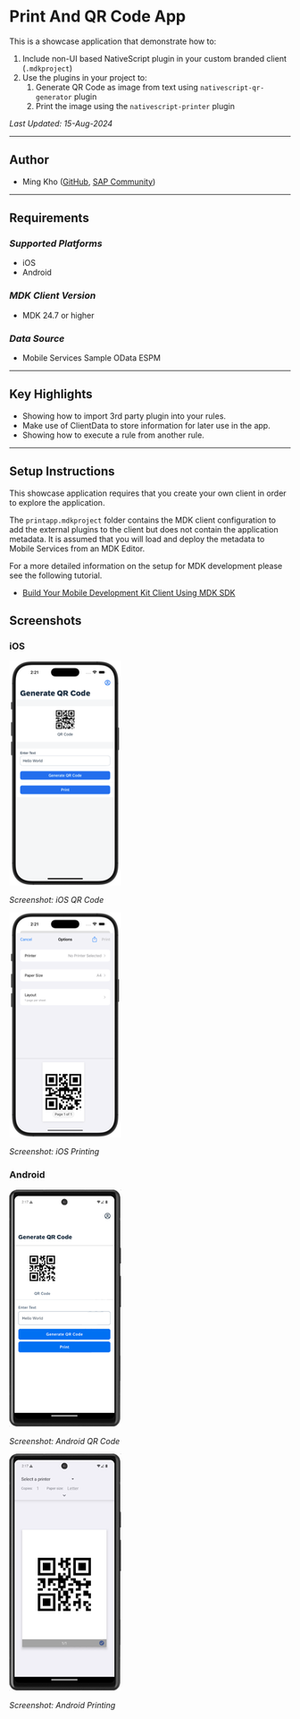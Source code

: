 # Print And QR Code App

This is a showcase application that demonstrate how to:

1. Include non-UI based NativeScript plugin in your custom branded client (`.mdkproject`)
2. Use the plugins in your project to:
      1. Generate QR Code as image from text using `nativescript-qr-generator` plugin
      2. Print the image using the `nativescript-printer` plugin

*Last Updated: 15-Aug-2024*

***

## Author

* Ming Kho ([GitHub](https://github.com/mingkho), [SAP Community](https://people.sap.com/ming.kho))

***

## Requirements

### *Supported Platforms*

* iOS
* Android

### *MDK Client Version*

* MDK 24.7 or higher

### *Data Source*

* Mobile Services Sample OData ESPM

***

## Key Highlights

* Showing how to import 3rd party plugin into your rules.
* Make use of ClientData to store information for later use in the app.
* Showing how to execute a rule from another rule.

***

## Setup Instructions

This showcase application requires that you create your own client in order to explore the application.  

The `printapp.mdkproject` folder contains the MDK client configuration to add the external plugins to the client but does not contain the application metadata.  It is assumed that you will load and deploy the metadata to Mobile Services from an MDK Editor.

For a more detailed information on the setup for MDK development please see the following tutorial.

* [Build Your Mobile Development Kit Client Using MDK SDK](https://developers.sap.com/tutorials/cp-mobile-dev-kit-build-client.html)

## Screenshots

### iOS

![iOS QR Code](./Screenshots/iOS1.png)

*Screenshot: iOS QR Code*

![iOS Printing](./Screenshots/iOS2.png)

*Screenshot: iOS Printing*

### Android

![Android QR Code](./Screenshots/Android1.png)

*Screenshot: Android QR Code*

![Android Printing](./Screenshots/Android2.png)

*Screenshot: Android Printing*
